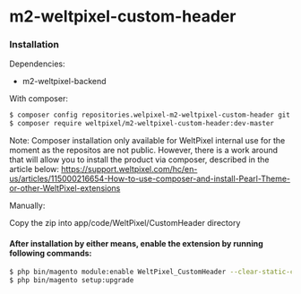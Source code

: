 # m2-weltpixel-custom-header

### Installation

Dependencies:

-   m2-weltpixel-backend

With composer:

```sh
$ composer config repositories.welpixel-m2-weltpixel-custom-header git git@github.com:rusdragos/m2-weltpixel-custom-header.git
$ composer require weltpixel/m2-weltpixel-custom-header:dev-master
```

Note: Composer installation only available for WeltPixel internal use for the moment as the repositos are not public. However, there is a work around that will allow you to install the product via composer, described in the article below: https://support.weltpixel.com/hc/en-us/articles/115000216654-How-to-use-composer-and-install-Pearl-Theme-or-other-WeltPixel-extensions

Manually:

Copy the zip into app/code/WeltPixel/CustomHeader directory

#### After installation by either means, enable the extension by running following commands:

```sh
$ php bin/magento module:enable WeltPixel_CustomHeader --clear-static-content
$ php bin/magento setup:upgrade
```
